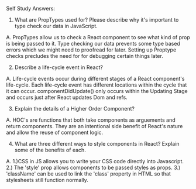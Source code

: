 Self Study Answers:

1. What are PropTypes used for? Please describe why it's important to type check our data in JavaScript.

A. PropTypes allow us to check a React component to see what kind of prop is being passed to it.  Type checking our data prevents some type based errors which we might need to proofread for later. Setting up Proptype checks precludes the need for for debugging certain things later.

2. Describe a life-cycle event in React?

A. Life-cycle events occur during different stages of a React component's life-cycle. Each life-cycle event has different locations within the cycle that it can occur. componentDidUpdate() only occurs within the Updating Stage and occurs just after React updates Dom and refs. 

3. Explain the details of a Higher Order Component?

A. HOC's are functions that both take components as arguements and return components. They are an intentional side benefit of React's nature and allow the reuse of component logic.

4. What are three different ways to style components in React? Explain some of the benefits of each.

A. 1.)CSS in JS allows you to write your CSS code directly into Javascript. 2.) The 'style' prop allows components to be passed styles as props. 3.) 'className' can be used to link the  'class' property in HTML so that stylesheets still function normally. 
